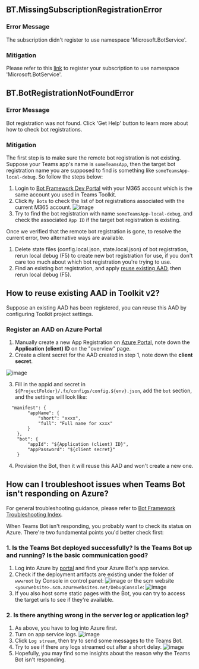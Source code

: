 ## BT.MissingSubscriptionRegistrationError

### Error Message

The subscription didn't register to use namespace 'Microsoft.BotService'.

### Mitigation

Please refer to this [link](https://aka.ms/rps-not-found) to register your subscription to use namespace 'Microsoft.BotService'.

## BT.BotRegistrationNotFoundError

### Error Message

Bot registration was not found. Click 'Get Help' button to learn more about how to check bot registrations.

### Mitigation

The first step is to make sure the remote bot registration is not existing.
Suppose your Teams app's name is `someTeamsApp`, then the target bot registration name you are supposed to find is something like `someTeamsApp-local-debug`. So follow the steps below:
1. Login to [Bot Framework Dev Portal](https://dev.botframework.com/) with your M365 account which is the same account you used in Teams Toolkit.
1. Click `My Bots` to check the list of bot registrations associated with the current M365 account.
![image](../images/fx-core/bot/click-my-bots.png)
1. Try to find the bot registration with name `someTeamsApp-local-debug`, and check the associated `App ID` if the target bot registration is existing.

Once we verified that the remote bot registration is gone, to resolve the current error, two alternative ways are available.
1. Delete state files (config.local.json, state.local.json) of bot registration, rerun local debug (F5) to create new bot registration for use, if you don't care too much about which bot registration you're trying to use.
1. Find an existing bot registration, and apply [reuse existing AAD](http://aka.ms/teamsfx-bot-help#how-to-reuse-existing-aad-in-toolkit-v2), then rerun local debug (F5).

## How to reuse existing AAD in Toolkit v2?

Suppose an existing AAD has been registered, you can reuse this AAD by configuring Toolkit project settings.

### Register an AAD on Azure Portal
1. Manually create a new App Registration on [Azure Portal](https://ms.portal.azure.com/), note down the **Application (client) ID** on the "overview" page.
2. Create a client secret for the AAD created in step 1, note down the **client secret**.

![image](../images/fx-core/bot/AAD-secret.png)

3. Fill in the appid and secret in `${ProjectFolder}/.fx/configs/config.${env}.json`, add the `bot` section, and the settings will look like:
```
  "manifest": {
        "appName": {
            "short": "xxxx",
            "full": "Full name for xxxx"
        }
    },
    "bot": {
        "appId": "${Application (client) ID}",
        "appPassword": "${client secret}"
    }
```
4. Provision the Bot, then it will reuse this AAD and won't create a new one.

## How can I troubleshoot issues when Teams Bot isn't responding on Azure?
 
For general troubleshooting guidance, please refer to [Bot Framework Troubleshooting Index](https://docs.microsoft.com/en-us/azure/bot-service/bot-service-troubleshoot-index?view=azure-bot-service-4).

When Teams Bot isn't responding, you probably want to check its status on Azure. There're two fundamental points you'd better check first:
### 1. Is the Teams Bot deployed successfully? Is the Teams Bot up and running? Is the basic communication good?
1. Log into Azure by [portal](https://portal.azure.com/) and find your Azure Bot's app service.
1. Check if the deployment artifacts are existing under the folder of `wwwroot` by Console in control panel:
![image](../images/fx-core/bot/check-console.png)
or the scm website `<yourwebsite>.scm.azurewebsites.net/DebugConsole`:
![image](../images/fx-core/bot/check-scm.png)
1. If you also host some static pages with the Bot, you can try to access the target urls to see if they're available. 
### 2. Is there anything wrong in the server log or application log?
1. As above, you have to log into Azure first.
1. Turn on app service logs.
![image](../images/fx-core/bot/app-service-logs.png)
1. Click `Log stream`, then try to send some messages to the Teams Bot.
1. Try to see if there any logs streamed out after a short delay.
![image](../images/fx-core/bot/log-stream.png)
1. Hopefully, you may find some insights about the reason why the Teams Bot isn't responding.
